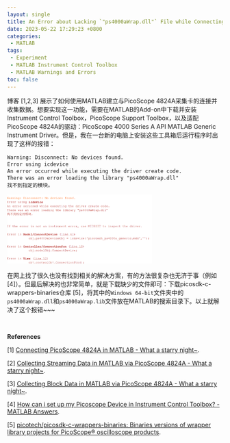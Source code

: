 ```yaml
---
layout: single
title: An Error about Lacking `"ps4000aWrap.dll"` File while Connecting PicoScope 4824A in MATLAB
date: 2023-05-22 17:29:23 +0800
categories: 
 - MATLAB
tags: 
 - Experiment
 - MATLAB Instrument Control Toolbox
 - MATLAB Warnings and Errors
toc: false
---
```


博客 [1,2,3] 展示了如何使用MATLAB建立与PicoScope 4824A采集卡的连接并收集数据。想要实现这一功能，需要在MATLAB的Add-on中下载并安装Instrument Control Toolbox，PicoScope Support Toolbox，以及适配PicoScope 4824A的驱动：PicoScope 4000 Series A API MATLAB Generic Instrument Driver。但是，我在一台新的电脑上安装这些工具箱后运行程序时出现了这样的报错：

```
Warning: Disconnect: No devices found. 
Error using icdevice
An error occurred while executing the driver create code.
There was an error loading the library "ps4000aWrap.dll"
找不到指定的模块。
```

<img src="https://github.com/HelloWorld-1017/blog-images/blob/main/migration/DeLLLaptop/b307435ba1c307fb61125dc5.png?raw=true" alt="b307435ba1c307fb61125dc5" style="zoom: 33%;" />

在网上找了很久也没有找到相关的解决方案，有的方法很复杂也无济于事（例如 [4]）。但最后解决的也非常简单，就是下载缺少的文件即可：下载picosdk-c-wrappers-binaries仓库 [5]，将其中的`Windows 64-bit`文件夹中的`ps4000aWrap.dll`和`ps4000aWrap.lib`文件放在MATLAB的搜索目录下。以上就解决了这个报错\~\~\~

<br>

**References**

[1] [Connecting PicoScope 4824A in MATLAB - What a starry night~](http://ma1017.github.io/matlab/Connecting-PicoScope-4824A-in-MATLAB/).

[2] [Collecting Streaming Data in MATLAB via PicoScope 4824A - What a starry night~](http://ma1017.github.io/matlab/Collecting-Streaming-Data-in-MATLAB-via-PicoScope-4824A/).

[3] [Collecting Block Data in MATLAB via PicoScope 4824A - What a starry night~](http://ma1017.github.io/matlab/Collecting-Block-Data-in-MATLAB-via-PicoScope-4824A/).

[4] [How can i set up my Picoscope Device in Instrument Control Toolbox? - MATLAB Answers](https://ww2.mathworks.cn/matlabcentral/answers/268391-how-can-i-set-up-my-picoscope-device-in-instrument-control-toolbox).

[5] [picotech/picosdk-c-wrappers-binaries: Binaries versions of wrapper library projects for PicoScope® oscilloscope products](https://github.com/picotech/picosdk-c-wrappers-binaries).
